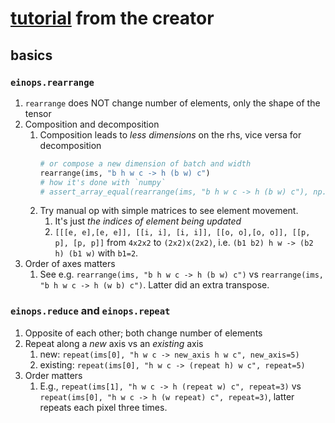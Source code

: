 # [tutorial](https://github.com/arogozhnikov/einops/tree/main) from the creator
## basics
### `einops.rearrange`
1. `rearrange` does NOT change number of elements, only the shape of the tensor
2. Composition and decomposition
	1. Composition leads to *less dimensions* on the rhs, vice versa for decomposition
		```python
		# or compose a new dimension of batch and width
		rearrange(ims, "b h w c -> h (b w) c")
		# how it's done with `numpy`
		# assert_array_equal(rearrange(ims, "b h w c -> h (b w) c"), np.transpose(ims, (1, 0, 2, 3)).reshape(s1, s0*s2, s3))
		```
	2. Try manual op with simple matrices to see element movement. 
		1. It's just *the indices of element being updated*
		2. `[[[e, e],[e, e]], [[i, i], [i, i]], [[o, o],[o, o]], [[p, p], [p, p]]` from `4x2x2` to `(2x2)x(2x2)`, i.e. `(b1 b2) h w -> (b2 h) (b1 w)` with `b1=2`.
3. Order of axes matters
	1. See e.g. `rearrange(ims, "b h w c -> h (b w) c")` vs `rearrange(ims, "b h w c -> h (w b) c")`. Latter did an extra transpose.
### `einops.reduce` and `einops.repeat`
1. Opposite of each other; both change number of elements
2. Repeat along a *new* axis vs an *existing* axis
	1. new: `repeat(ims[0], "h w c -> new_axis h w c", new_axis=5)`
	2. existing: `repeat(ims[0], "h w c -> (repeat h) w c", repeat=5)`
3. Order matters
	1. E.g., `repeat(ims[1], "h w c -> h (repeat w) c", repeat=3)` vs `repeat(ims[0], "h w c -> h (w repeat) c", repeat=3)`, latter repeats each pixel three times.